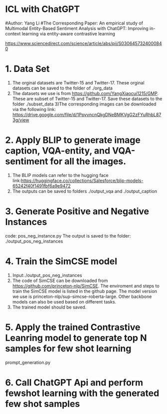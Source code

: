 # ICL with ChatGPT
#Author: Yang Li
#The Corresponding Paper: An empirical study of Multimodal Entity-Based Sentiment Analysis with ChatGPT: Improving in-context learning via entity-aware contrastive learning

https://www.sciencedirect.com/science/article/abs/pii/S0306457324000840

# 1. Data Set
1) The orginal datasets are Twitter-15 and Twitter-17. These orginal datasets can be saved to the folder of ./org_data
2) The datasets we use is from https://github.com/YangXiaocui1215/GMP. These are subset of Twitter-15 and Twitter-17. 
Save these datasets to the folder ./subset_data
3)The corresponding images can be downloaded via the following link:
https://drive.google.com/file/d/1PpvvncnQkgDNeBMKVgG2zFYuRhbL873g/view


# 2. Apply BLIP to generate image caption, VQA-entity, and VQA-sentiment for all the images.
1) The BLIP models can refer to the hugging face link:https://huggingface.co/collections/Salesforce/blip-models-65242f40f1491fbf6a9e9472 
2) The outputs can be saved to folders ./output_vqa and ./output_caption

# 3. Generate Positive and Negative Instances
code: pos_neg_instance.py
The output is saved to the folder: ./output_pos_neg_instances

# 4. Train the SimCSE model
1) Input:./output_pos_neg_instances
2) The code of SimCSE can be downloaded from https://github.com/princeton-nlp/SimCSE.
The enviroment and steps to train the SimCSE model is listed in the github page.
The model version we use is princeton-nlp/sup-simcse-roberta-large. Other backbone models can also be used based on different tasks.
3) The trained model should be saved.


# 5. Apply the trained Contrastive Leanring model to generate top N samples for few shot learning
prompt_generation.py

# 6. Call ChatGPT Api and perform fewshot learning with the generated few shot samples

